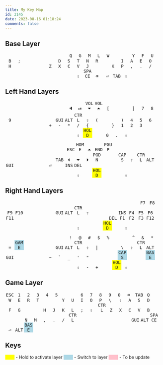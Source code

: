 ```yaml
---
title: My Key Map
id: 2145
date: 2023-08-16 01:18:24
comments: false
---
```

<style>
kbd { 
    width: 30px;
    display: inline-block;
    text-align: center;
}
box { 
    width: 48px;
    display: inline-block;
}
mbox { 
    width: 52px;
    display: inline-block;
}
left-space{ 
    width: 168px;
    display: inline-block;
}
mid{ 
    width: 4px;
    display: inline-block;
}
</style>

## Base Layer
<box></box><box>        </box><box>        </box><box>        </box><box>        </box><box>        </box><mbox></mbox><box>        </box><box>        </box><box>        </box><box>        </box><box>        </box><box></box>
<box></box><kbd>Q       </kbd><kbd>G       </kbd><kbd>M       </kbd><kbd>L       </kbd><kbd>W       </kbd><mbox></mbox><kbd>Y       </kbd><kbd>F       </kbd><kbd>U       </kbd><kbd>B       </kbd><kbd>;       </kbd><box></box>
<box></box><kbd>D       </kbd><kbd>S       </kbd><kbd>T       </kbd><kbd>N       </kbd><kbd>R       </kbd><mbox></mbox><kbd>I       </kbd><kbd>A       </kbd><kbd>E       </kbd><kbd>O       </kbd><kbd>H       </kbd><box></box>
<box></box><kbd>Z       </kbd><kbd>X       </kbd><kbd>C       </kbd><kbd>V       </kbd><kbd>J       </kbd><mbox></mbox><kbd>K       </kbd><kbd>P       </kbd><kbd>,       </kbd><kbd>.       </kbd><kbd>/       </kbd><box></box>
<left-space></left-space><kbd>&#x21E7;</kbd><kbd>SPACE</kbd><kbd>&#x232B;</kbd><mid></mid><kbd>&#x23CE;</kbd><kbd>TAB</kbd><kbd>&#x21E7;</kbd>

## Left Hand Layers

<box></box><box>         </box><box>        </box><box>           </box><box>           </box><box>        </box><mbox></mbox><box>        </box><box>        </box><box>        </box><box>        </box><box>        </box><box></box>
<box></box><kbd>&#x1F508;</kbd><kbd>&#x23EF;</kbd><kbd>VOL&#x23F7;</kbd><kbd>VOL&#x23F6;</kbd><kbd>[       </kbd><mbox></mbox><kbd>]       </kbd><kbd>7       </kbd><kbd>8       </kbd><kbd>9       </kbd><kbd>&#x2800;</kbd><box></box>
<box></box><kbd>GUI      </kbd><kbd>ALT     </kbd><kbd>CTRL       </kbd><kbd>&#x21E7;   </kbd><kbd>(       </kbd><mbox></mbox><kbd>)       </kbd><kbd>4       </kbd><kbd>5       </kbd><kbd>6       </kbd><kbd>&#x2800;</kbd><box></box>
<box></box><kbd>+        </kbd><kbd>-       </kbd><kbd>*          </kbd><kbd>/          </kbd><kbd>{       </kbd><mbox></mbox><kbd>}       </kbd><kbd>1       </kbd><kbd>2       </kbd><kbd>3       </kbd><kbd>&#x2800;</kbd><box></box>
<left-space></left-space><kbd>&#x21E7;</kbd><kbd style="background-color: yellow">HOLD</kbd><kbd>&#x2800;</kbd><mid></mid><kbd>0       </kbd><kbd>.       </kbd><kbd>&#x21E7;</kbd>

<box></box><box>        </box><box>        </box><box>        </box><box>        </box><box>        </box><mbox></mbox><box>        </box><box>        </box><box>        </box><box>        </box><box>        </box><box></box>
<box></box><kbd>ESC     </kbd><kbd>HOME    </kbd><kbd>&#x23F6;</kbd><kbd>END     </kbd><kbd>PGUP    </kbd><mbox></mbox><kbd>&#x2800;</kbd><kbd>&#x2800;</kbd><kbd>&#x2800;</kbd><kbd>&#x2800;</kbd><kbd>&#x2800;</kbd><box></box>
<box></box><kbd>TAB     </kbd><kbd>&#x23F4;</kbd><kbd>&#x23F7;</kbd><kbd>&#x23F5;</kbd><kbd>PGDN    </kbd><mbox></mbox><kbd>CAPS    </kbd><kbd>&#x21E7;</kbd><kbd>CTRL    </kbd><kbd>ALT     </kbd><kbd>GUI     </kbd><box></box>
<box></box><kbd>&#x23CE;</kbd><kbd>&#x2800;</kbd><kbd>INS     </kbd><kbd>DEL     </kbd><kbd>&#x2800;</kbd><mbox></mbox><kbd>&#x2800;</kbd><kbd>&#x2800;</kbd><kbd>&#x2800;</kbd><kbd>&#x2800;</kbd><kbd>&#x2800;</kbd><box></box>
<left-space></left-space><kbd>&#x21E7;</kbd><kbd>&#x2800;</kbd><kbd style="background-color: yellow">HOLD</kbd><mid></mid><kbd>&#x2800;</kbd><kbd>&#x2800;</kbd><kbd>&#x21E7;</kbd>

## Right Hand Layers

<box></box><box>        </box><box>        </box><box>        </box><box>        </box><box>        </box><mbox></mbox><box>        </box><box>        </box><box>        </box><box>        </box><box>        </box><box></box>
<box></box><kbd>&#x2800;</kbd><kbd>&#x2800;</kbd><kbd>&#x2800;</kbd><kbd>&#x2800;</kbd><kbd>&#x2800;</kbd><mbox></mbox><kbd>&#x2800;</kbd><kbd>F7      </kbd><kbd>F8      </kbd><kbd>F9      </kbd><kbd>F10     </kbd><box></box>
<box></box><kbd>GUI     </kbd><kbd>ALT     </kbd><kbd>CTRL    </kbd><kbd>&#x21E7;</kbd><kbd>&#x2800;</kbd><mbox></mbox><kbd>INS     </kbd><kbd>F4      </kbd><kbd>F5      </kbd><kbd>F6      </kbd><kbd>F11     </kbd><box></box>
<box></box><kbd>&#x2800;</kbd><kbd>&#x2800;</kbd><kbd>&#x2800;</kbd><kbd>&#x2800;</kbd><kbd>&#x2800;</kbd><mbox></mbox><kbd>DEL     </kbd><kbd>F1      </kbd><kbd>F2      </kbd><kbd>F3      </kbd><kbd>F12     </kbd><box></box>
<left-space></left-space><kbd>&#x21E7;</kbd><kbd>&#x2800;</kbd><kbd>&#x2800;</kbd><mid></mid><kbd style="background-color: yellow">HOLD</kbd><kbd>&#x2800;</kbd><kbd>&#x21E7;</kbd>

<box></box><box>        </box><box>        </box><box>        </box><box>        </box><box>        </box><mbox></mbox><box>        </box><box>        </box><box>        </box><box>        </box><box>        </box><box></box>
<box></box><kbd>!       </kbd><kbd>@       </kbd><kbd>#       </kbd><kbd>$       </kbd><kbd>%       </kbd><mbox></mbox><kbd>^       </kbd><kbd>&       </kbd><kbd>*       </kbd><kbd>=       </kbd><kbd style="background-color: lightblue">GAME    </kbd><box></box>
<box></box><kbd>GUI     </kbd><kbd>ALT     </kbd><kbd>CTRL    </kbd><kbd>&#x21E7;</kbd><kbd>|       </kbd><mbox></mbox><kbd>\       </kbd><kbd>&#x21E7;</kbd><kbd>CTRL    </kbd><kbd>ALT     </kbd><kbd>GUI     </kbd><box></box>
<box></box><kbd>~       </kbd><kbd>`       </kbd><kbd>_       </kbd><kbd>'       </kbd><kbd>"       </kbd><mbox></mbox><kbd>&#x2800;</kbd><kbd style="background-color: lightblue">CAPS    </kbd><kbd>&#x2800;</kbd><kbd>&#x2800;</kbd><kbd style="background-color: lightblue">BASE    </kbd><box></box>
<left-space></left-space><kbd>&#x21E7;</kbd><kbd>-       </kbd><kbd>+       </kbd><mid></mid><kbd>&#x2800;</kbd><kbd style="background-color: yellow">HOLD</kbd><kbd>&#x21E7;</kbd>

## Game Layer
<kbd>ESC     </kbd><kbd>1       </kbd><kbd>2       </kbd><kbd>3       </kbd><kbd>4       </kbd><kbd>5       </kbd><mbox></mbox><kbd>6       </kbd><kbd>7       </kbd><kbd>8       </kbd><kbd>9       </kbd><kbd>0       </kbd><kbd>&#x232B;</kbd>
<kbd>TAB     </kbd><kbd>Q       </kbd><kbd>W       </kbd><kbd>E       </kbd><kbd>R       </kbd><kbd>T       </kbd><mbox></mbox><kbd>Y       </kbd><kbd>U       </kbd><kbd>I       </kbd><kbd>O       </kbd><kbd>P       </kbd><kbd>\       </kbd>
<kbd>&#x21E7;</kbd><kbd>A       </kbd><kbd>S       </kbd><kbd>D       </kbd><kbd>F       </kbd><kbd>G       </kbd><mbox></mbox><kbd>H       </kbd><kbd>J       </kbd><kbd>K       </kbd><kbd>L       </kbd><kbd>;       </kbd><kbd>&#x21E7;</kbd>
<kbd>CTRL    </kbd><kbd>Z       </kbd><kbd>X       </kbd><kbd>C       </kbd><kbd>V       </kbd><kbd>B       </kbd><mbox></mbox><kbd>N       </kbd><kbd>M       </kbd><kbd>,       </kbd><kbd>.       </kbd><kbd>/       </kbd><kbd>CTRL    </kbd>
<left-space></left-space><kbd>GUI</kbd><kbd>ALT</kbd><kbd>SPACE</kbd><mid></mid><kbd>&#x23CE;</kbd><kbd>ALT</kbd><kbd style="background-color: lightblue">BASE    </kbd>

## Keys
<kbd style="background-color: yellow">&#x2800;</kbd> - Hold to activate layer
<kbd style="background-color: lightblue">&#x2800;</kbd> - Switch to layer
<kbd style="background-color: pink">&#x2800;</kbd> - To be update